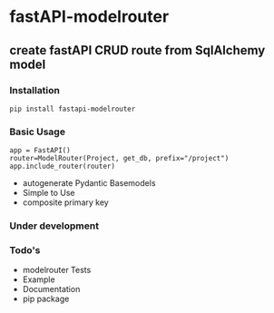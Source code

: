 # fastAPI-modelrouter

## create fastAPI CRUD route from SqlAlchemy model

### Installation
```
pip install fastapi-modelrouter
```

### Basic Usage
```
app = FastAPI()
router=ModelRouter(Project, get_db, prefix="/project")
app.include_router(router)
```



- autogenerate Pydantic Basemodels
- Simple to Use
- composite primary key

### Under development

### Todo's
- modelrouter Tests
- Example
- Documentation
- pip package
